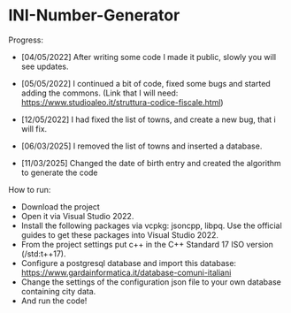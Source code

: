 # INI-Number-Generator
Progress:

- [04/05/2022] After writing some code I made it public, slowly you will see updates.

- [05/05/2022] I continued a bit of code, fixed some bugs and started adding the commons. (Link that I will need: https://www.studioaleo.it/struttura-codice-fiscale.html)

- [12/05/2022] I had fixed the list of towns, and create a new bug, that i will fix.

- [06/03/2025] I removed the list of towns and inserted a database.

- [11/03/2025] Changed the date of birth entry and created the algorithm to generate the code

How to run: 

- Download the project
- Open it via Visual Studio 2022.
- Install the following packages via vcpkg: jsoncpp, libpq. Use the official guides to get these packages into Visual Studio 2022.
- From the project settings put c++ in the C++ Standard 17 ISO version (/std:t++17).
- Configure a postgresql database and import this database: https://www.gardainformatica.it/database-comuni-italiani
- Change the settings of the configuration json file to your own database containing city data.
- And run the code!
